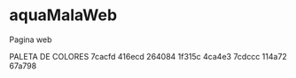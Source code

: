 # aquaMalaWeb
Pagina web

PALETA DE COLORES
  7cacfd
  416ecd
  264084
  1f315c
  4ca4e3
  7cdccc
  114a72
  67a798
